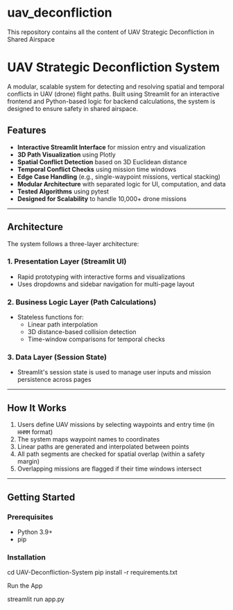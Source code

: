 # uav_deconfliction
This repository contains all the content of UAV Strategic Deconfliction in Shared Airspace
# UAV Strategic Deconfliction System

A modular, scalable system for detecting and resolving spatial and temporal conflicts in UAV (drone) flight paths. Built using Streamlit for an interactive frontend and Python-based logic for backend calculations, the system is designed to ensure safety in shared airspace.

## Features

- **Interactive Streamlit Interface** for mission entry and visualization
- **3D Path Visualization** using Plotly
- **Spatial Conflict Detection** based on 3D Euclidean distance
- **Temporal Conflict Checks** using mission time windows
- **Edge Case Handling** (e.g., single-waypoint missions, vertical stacking)
- **Modular Architecture** with separated logic for UI, computation, and data
- **Tested Algorithms** using pytest
- **Designed for Scalability** to handle 10,000+ drone missions

---

## Architecture

The system follows a three-layer architecture:

### 1. Presentation Layer (Streamlit UI)
- Rapid prototyping with interactive forms and visualizations
- Uses dropdowns and sidebar navigation for multi-page layout

### 2. Business Logic Layer (Path Calculations)
- Stateless functions for:
  - Linear path interpolation
  - 3D distance-based collision detection
  - Time-window comparisons for temporal checks

### 3. Data Layer (Session State)
- Streamlit's session state is used to manage user inputs and mission persistence across pages

---

## How It Works

1. Users define UAV missions by selecting waypoints and entry time (in `HHMM` format)
2. The system maps waypoint names to coordinates
3. Linear paths are generated and interpolated between points
4. All path segments are checked for spatial overlap (within a safety margin)
5. Overlapping missions are flagged if their time windows intersect

---

## Getting Started

### Prerequisites

- Python 3.9+
- pip

### Installation


cd UAV-Deconfliction-System
pip install -r requirements.txt


Run the App

streamlit run app.py


